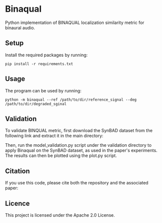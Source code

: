# Binaqual
Python implementation of BINAQUAL localization similarity metric for binaural audio.
## Setup
Install the required packages by running:

`pip install -r requirements.txt`

## Usage
The program can be used by running:

`python -m binaqual --ref /path/to/dir/reference_signal --deg /path/to/dir/degraded_sginal`


## Validation

To validate BINQUAL metric, first download the SynBAD dataset from the following link and extract it in the main directory:

Then, run the model_validation.py script under the validation directory to apply Binaqual on the SynBAD dataset, as used in the paper's experiments. The results can then be plotted using the plot.py script.


## Citation
If you use this code, please cite both the repository and the associated paper:


## Licence
This project is licensed under the Apache 2.0 License.
